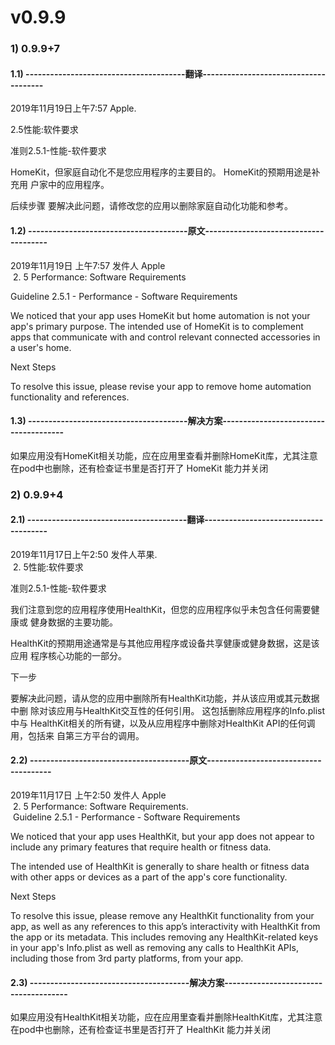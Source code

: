 # v0.9.9
### 1) 0.9.9+7
#### 1.1) ---------------------------------------翻译-------------------------------------- 
2019年11月19日上午7:57 Apple.   
 
2.5性能:软件要求      
  
 准则2.5.1-性能-软件要求       
   
HomeKit，但家庭自动化不是您应用程序的主要目的。 HomeKit的预期用途是补充用 户家中的应用程序。     
    

后续步骤 要解决此问题，请修改您的应用以删除家庭自动化功能和参考。 

#### 1.2) ---------------------------------------原文-------------------------------------- 
2019年11月19日 上午7:57 发件人 Apple    
 2. 5 Performance: Software Requirements     
 
Guideline 2.5.1 - Performance - Software Requirements     

We noticed that your app uses HomeKit but home automation is not your app's primary purpose. The intended use of HomeKit is to complement apps that communicate with and control relevant connected accessories in a user's home.     

Next Steps     

To resolve this issue, please revise your app to remove home automation functionality and references. 
#### 1.3) ---------------------------------------解决方案-------------------------------------- 
如果应用没有HomeKit相关功能，应在应用里查看并删除HomeKit库，尤其注意在pod中也删除，还有检查证书里是否打开了 HomeKit 能力并关闭

### 2) 0.9.9+4
#### 2.1) ---------------------------------------翻译-------------------------------------- 
2019年11月17日上午2:50 发件人苹果.   
 2. 5性能:软件要求 
    
准则2.5.1-性能-软件要求     

我们注意到您的应用程序使用HealthKit，但您的应用程序似乎未包含任何需要健康或 健身数据的主要功能。    
 
HealthKit的预期用途通常是与其他应用程序或设备共享健康或健身数据，这是该应用 程序核心功能的一部分。     

下一步     

要解决此问题，请从您的应用中删除所有HealthKit功能，并从该应用或其元数据中删 除对该应用与HealthKit交互性的任何引用。 这包括删除应用程序的Info.plist中与 HealthKit相关的所有键，以及从应用程序中删除对HealthKit API的任何调用，包括来 自第三方平台的调用。 
    

#### 2.2) ---------------------------------------原文-------------------------------------- 

2019年11月17日 上午2:50 发件人 Apple    
 2. 5 Performance: Software Requirements.    
 Guideline 2.5.1 - Performance - Software Requirements     

We noticed that your app uses HealthKit, but your app does not appear to include any primary features that require health or fitness data.     

The intended use of HealthKit is generally to share health or fitness data with other apps or devices as a part of the app's core functionality.     

Next Steps     

To resolve this issue, please remove any HealthKit functionality from your app, as well as any references to this app’s interactivity with HealthKit from the app or its metadata. This includes removing any HealthKit-related keys in your app's Info.plist as well as removing any calls to HealthKit APIs, including those from 3rd party platforms, from your app. 

#### 2.3) ---------------------------------------解决方案-------------------------------------- 
如果应用没有HealthKit相关功能，应在应用里查看并删除HealthKit库，尤其注意在pod中也删除，还有检查证书里是否打开了 HealthKit 能力并关闭

